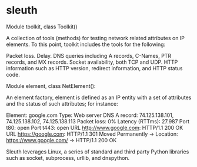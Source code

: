 # sleuth

Module toolkit, class Toolkit()

A collection of tools (methods) for testing network related attributes on IP elements. To this point, toolkit includes the tools for the following:

Packet loss.
Delay.
DNS queries including A records, C-Names, PTR records, and MX records.
Socket availability, both TCP and UDP.
HTTP information such as HTTP version, redirect information, and HTTP status code.


Module element, class NetElement():

An element factory, element is defined as an IP entity with a set of attributes and the status of such attributes; for instance:

Element: google.com
	Type: Web server
	DNS A record: 74.125.138.101, 74.125.138.102, 74.125.138.113
	Packet loss: 0%
	Latency (RTTms): 27.987
	Port t80: open
	Port t443: open
	URL http://www.google.com: HTTP/1.1 200 OK
	URL https://google.com: HTTP/1.1 301 Moved Permanently -> Location: https://www.google.com/ -> HTTP/1.1 200 OK
  
  
Sleuth leverages Linux, a series of standard and third party Python libraries such as socket, subprocess, urllib, and dnspython.
